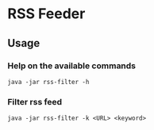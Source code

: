 # RSS Feeder

## Usage

### Help on the available commands
`java -jar rss-filter -h`

### Filter rss feed
`java -jar rss-filter -k <URL> <keyword>`
